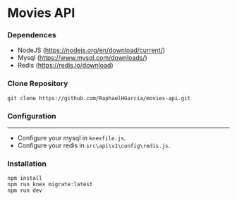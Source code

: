 # Movies API

### Dependences
- NodeJS (https://nodejs.org/en/download/current/)
- Mysql (https://www.mysql.com/downloads/)
- Redis (https://redis.io/download)

### Clone Repository
``` 
git clone https://github.com/RaphaelHGarcia/movies-api.git
```

### Configuration
----------------
- Configure your mysql in `knexfile.js`.
- Configure your redis in `src\api\v1\config\redis.js`.

### Installation
```
npm install
npm run knex migrate:latest
npm run dev
``` 
